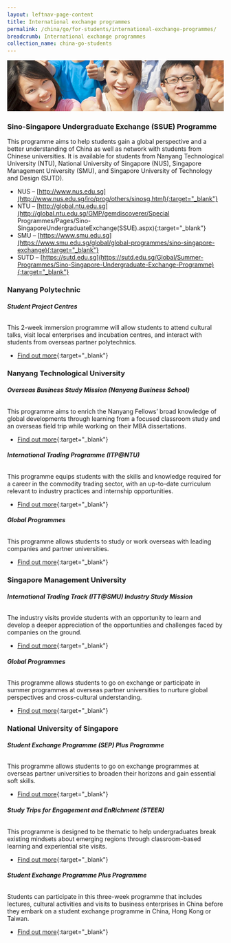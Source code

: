 ```yaml
---
layout: leftnav-page-content
title: International exchange programmes
permalink: /china/go/for-students/international-exchange-programmes/
breadcrumb: International exchange programmes
collection_name: china-go-students
---
```


<img src="\images\asean-students\international-exchange-programmes.jpg" alt="international exchange programmes banner" style="width:800px;" />

### **Sino-Singapore Undergraduate Exchange (SSUE) Programme**

This programme aims to help students gain a global perspective and a better understanding of China as well as network with students from Chinese universities. It is available for students from Nanyang Technological University (NTU), National University of Singapore (NUS), Singapore Management University (SMU), and Singapore University of Technology and Design (SUTD).

- NUS – [http://www.nus.edu.sg](http://www.nus.edu.sg/iro/prog/others/sinosg.html){:target="_blank"}
- NTU – [http://global.ntu.edu.sg](http://global.ntu.edu.sg/GMP/gemdiscoverer/Special Programmes/Pages/Sino-SingaporeUndergraduateExchange(SSUE).aspx){:target="_blank"}
- SMU – [https://www.smu.edu.sg](https://www.smu.edu.sg/global/global-programmes/sino-singapore-exchange){:target="_blank"}
- SUTD – [https://sutd.edu.sg](https://sutd.edu.sg/Global/Summer-Programmes/Sino-Singapore-Undergraduate-Exchange-Programme){:target="_blank"}



### **Nanyang Polytechnic**

###### **Student Project Centres**

This 2-week immersion programme will allow students to attend cultural talks, visit local enterprises and incubation centres, and interact with students from overseas partner polytechnics.

- [Find out more](http://www.nyp.edu.sg/schools/sit/overseas-programme.html){:target="_blank"}



### Nanyang Technological University

###### **Overseas Business Study Mission (Nanyang Business School)**

This programme aims to enrich the Nanyang Fellows’ broad knowledge of global developments through learning from a focused classroom study and an overseas field trip while working on their MBA dissertations.

- [Find out more](http://www.nbs.ntu.edu.sg/Programmes/Graduate/NanyangFellowsMBA/nanyang-fellows/Programme-Structure/Pages/Business-Study-Mission.aspx){:target="_blank"}

 

###### **International Trading Programme (ITP@NTU)**

This programme equips students with the skills and knowledge required for a career in the commodity trading sector, with an up-to-date curriculum relevant to industry practices and internship opportunities.

- [Find out more](https://www.iesingapore.gov.sg/Venture-Overseas/Talent-Development/International-Trading-Programme){:target="_blank"}

 

###### **Global Programmes**

This programme allows students to study or work overseas with leading companies and partner universities.

- [Find out more](http://global.ntu.edu.sg/GMP/Pages/default.aspx){:target="_blank"}



### **Singapore Management University**

###### **International Trading Track (ITT@SMU) Industry Study Mission**

The industry visits provide students with an opportunity to learn and develop a deeper appreciation of the opportunities and challenges faced by companies on the ground.

- [Find out more](https://iti.smu.edu.sg/education/experiental-learning/industry-study-mission){:target="_blank"}

 

###### **Global Programmes**

This programme allows students to go on exchange or participate in summer programmes at overseas partner universities to nurture global perspectives and cross-cultural understanding.

- [Find out more](https://www.smu.edu.sg/global/global-programmes){:target="_blank"}



### **National University of Singapore**

###### **Student Exchange Programme (SEP) Plus Programme**

This programme allows students to go on exchange programmes at overseas partner universities to broaden their horizons and gain essential soft skills.

- [Find out more](http://www.nus.edu.sg/IRO/prog/sep/student-exchange.html){:target="_blank"}

 

###### **Study Trips for Engagement and EnRichment (STEER)**

This programme is designed to be thematic to help undergraduates break existing mindsets about emerging regions through classroom-based learning and experiential site visits.

- [Find out more](http://www.nus.edu.sg/IRO/prog/steer/index.html){:target="_blank"}

 

###### **Student Exchange Programme Plus Programme**

Students can participate in this three-week programme that includes lectures, cultural activities and visits to business enterprises in China before they embark on a student exchange programme in China, Hong Kong or Taiwan.

- [Find out more](http://www.nus.edu.sg/IRO/prog/sep/sep-plus-programme.html){:target="_blank"}